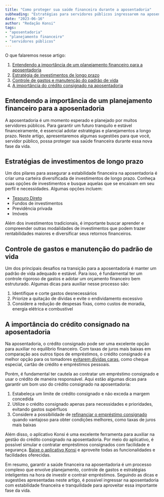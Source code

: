 ```yaml
---
title: "Como proteger sua saúde financeira durante a aposentadoria"
subheading: "Estratégias para servidores públicos ingressarem na aposentadoria com tranquilidade financeira"
date: "2023-06-16"
author: "Redação Konsi"
tags:
- "aposentadoria"
- "planejamento financeiro"
- "servidores públicos"
---
```


O que falaremos nesse artigo:
1. [Entendendo a importância de um planejamento financeiro para a aposentadoria](#planejamento-financeiro)
2. [Estratégia de investimentos de longo prazo](#investimentos)
3. [Controle de gastos e manutenção do padrão de vida](#controle-gastos)
4. [A importância do crédito consignado na aposentadoria](#credito-consignado)

## Entendendo a importância de um planejamento financeiro para a aposentadoria <a name="planejamento-financeiro"></a>

A aposentadoria é um momento esperado e planejado por muitos servidores públicos. Para garantir um futuro tranquilo e estável financeiramente, é essencial adotar estratégias e planejamentos a longo prazo. Neste artigo, apresentaremos algumas sugestões para que você, servidor público, possa proteger sua saúde financeira durante essa nova fase da vida.

## Estratégias de investimentos de longo prazo <a name="investimentos"></a>

Um dos pilares para assegurar a estabilidade financeira na aposentadoria é criar uma carteira diversificada de investimentos de longo prazo. Conheça suas opções de investimentos e busque aquelas que se encaixam em seu perfil e necessidades. Algumas opções incluem:

- [Tesouro Direto](https://konsi.com.br/postagens/investimentos-a-curto-prazo-para-servidores-pblicos-opes-seguras-e-rentveis.md)
- Fundos de investimentos
- Previdência privada
- Imóveis

Além dos investimentos tradicionais, é importante buscar aprender e compreender outras modalidades de investimentos que podem trazer rentabilidades maiores e diversificar seus retornos financeiros.

## Controle de gastos e manutenção do padrão de vida <a name="controle-gastos"></a>

Um dos principais desafios na transição para a aposentadoria é manter um padrão de vida adequado e estável. Para isso, é fundamental ter um controle rigoroso de gastos e adotar um orçamento financeiro bem estruturado. Algumas dicas para auxiliar nesse processo são:

1. Identifique e corte gastos desnecessários
2. Priorize a quitação de dívidas e evite o endividamento excessivo
3. Considere a redução de despesas fixas, como custos de moradia, energia elétrica e combustível

## A importância do crédito consignado na aposentadoria <a name="credito-consignado"></a>

Na aposentadoria, o crédito consignado pode ser uma excelente opção para auxiliar no equilíbrio financeiro. Com taxas de juros mais baixas em comparação aos outros tipos de empréstimos, o crédito consignado é a melhor opção para os tomadores [evitarem dívidas caras](https://konsi.com.br/postagens/como-usar-o-crdito-consignado-para-quitar-dvidas-caras.md), como cheque especial, cartão de crédito e empréstimos pessoais.

Porém, é fundamental ter cautela ao contratar um empréstimo consignado e usar o crédito de maneira responsável. Aqui estão algumas dicas para garantir um bom uso do crédito consignado na aposentadoria:

1. Estabeleça um limite de crédito consignado e não exceda a margem concedida
2. Utilize o crédito consignado apenas para necessidades e prioridades, evitando gastos supérfluos
3. Considere a possibilidade de [refinanciar o empréstimo consignado](https://konsi.com.br/postagens/refinanciamento-de-emprstimo-consignado-quando-e-como-fazer.md) quando vantajoso para obter condições melhores, como taxas de juros mais baixas

Além disso, o aplicativo Konsi é uma excelente ferramenta para auxiliar na gestão do crédito consignado na aposentadoria. Por meio do aplicativo, é possível simular e contratar empréstimos consignados com facilidade e segurança. [Baixe o aplicativo Konsi](https://www.konsi.com.br/download) e aproveite todas as funcionalidades e facilidades oferecidas.

Em resumo, garantir a saúde financeira na aposentadoria é um processo complexo que envolve planejamento, controle de gastos e estratégias inteligentes na hora de investir e contrair empréstimos. Seguindo as dicas e sugestões apresentadas neste artigo, é possível ingressar na aposentadoria com estabilidade financeira e tranquilidade para aproveitar essa importante fase da vida.